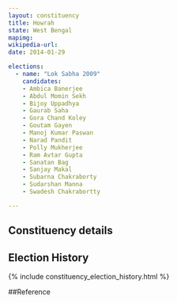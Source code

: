 ```yaml
---
layout: constituency
title: Howrah
state: West Bengal
mapimg: 
wikipedia-url: 
date: 2014-01-29

elections: 
  - name: "Lok Sabha 2009"
    candidates: 
    - Ambica Banerjee 
    - Abdul Momin Sekh 
    - Bijoy Uppadhya 
    - Gaurab Saha 
    - Gora Chand Koley 
    - Goutam Gayen 
    - Manoj Kumar Paswan 
    - Narad Pandit 
    - Polly Mukherjee 
    - Ram Avtar Gupta 
    - Sanatan Bag 
    - Sanjay Makal 
    - Subarna Chakraborty 
    - Sudarshan Manna 
    - Swadesh Chakrabortty 

---
```

## Constituency details


## Election History
{% include constituency_election_history.html %}

##Reference
